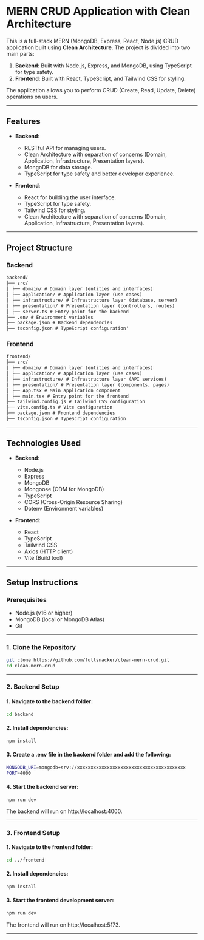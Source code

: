 # MERN CRUD Application with Clean Architecture

This is a full-stack MERN (MongoDB, Express, React, Node.js) CRUD application built using **Clean Architecture**. The project is divided into two main parts:

1. **Backend**: Built with Node.js, Express, and MongoDB, using TypeScript for type safety.
2. **Frontend**: Built with React, TypeScript, and Tailwind CSS for styling.

The application allows you to perform CRUD (Create, Read, Update, Delete) operations on users.

---

## Features

- **Backend**:

  - RESTful API for managing users.
  - Clean Architecture with separation of concerns (Domain, Application, Infrastructure, Presentation layers).
  - MongoDB for data storage.
  - TypeScript for type safety and better developer experience.

- **Frontend**:
  - React for building the user interface.
  - TypeScript for type safety.
  - Tailwind CSS for styling.
  - Clean Architecture with separation of concerns (Domain, Application, Infrastructure, Presentation layers).

---

## Project Structure

### Backend

```md
backend/
├── src/
│ ├── domain/ # Domain layer (entities and interfaces)
│ ├── application/ # Application layer (use cases)
│ ├── infrastructure/ # Infrastructure layer (database, server)
│ ├── presentation/ # Presentation layer (controllers, routes)
│ ├── server.ts # Entry point for the backend
├── .env # Environment variables
├── package.json # Backend dependencies
├── tsconfig.json # TypeScript configuration'
```

### Frontend

```md
frontend/
├── src/
│ ├── domain/ # Domain layer (entities and interfaces)
│ ├── application/ # Application layer (use cases)
│ ├── infrastructure/ # Infrastructure layer (API services)
│ ├── presentation/ # Presentation layer (components, pages)
│ ├── App.tsx # Main application component
│ ├── main.tsx # Entry point for the frontend
├── tailwind.config.js # Tailwind CSS configuration
├── vite.config.ts # Vite configuration
├── package.json # Frontend dependencies
├── tsconfig.json # TypeScript configuration
```

---

## Technologies Used

- **Backend**:

  - Node.js
  - Express
  - MongoDB
  - Mongoose (ODM for MongoDB)
  - TypeScript
  - CORS (Cross-Origin Resource Sharing)
  - Dotenv (Environment variables)

- **Frontend**:
  - React
  - TypeScript
  - Tailwind CSS
  - Axios (HTTP client)
  - Vite (Build tool)

---

## Setup Instructions

### Prerequisites

- Node.js (v16 or higher)
- MongoDB (local or MongoDB Atlas)
- Git

---

### 1. Clone the Repository

```bash
git clone https://github.com/fullsnacker/clean-mern-crud.git
cd clean-mern-crud
```

---

### 2. Backend Setup

#### 1. Navigate to the backend folder:

```bash
cd backend
```

#### 2. Install dependencies:

```bash
npm install
```

#### 3. Create a .env file in the backend folder and add the following:

```bash
MONGODB_URI=mongodb+srv://xxxxxxxxxxxxxxxxxxxxxxxxxxxxxxxxxxxxxxxx
PORT=4000
```

#### 4. Start the backend server:

```bash
npm run dev
```

The backend will run on http://localhost:4000.

---

### 3. Frontend Setup

#### 1. Navigate to the frontend folder:

```bash
cd ../frontend
```

#### 2. Install dependencies:

```bash
npm install
```

#### 3. Start the frontend development server:

```bash
npm run dev
```

The frontend will run on http://localhost:5173.

---
